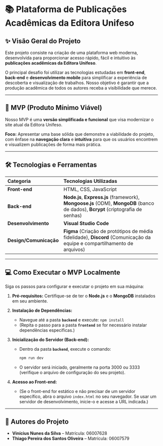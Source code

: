 # 📚 Plataforma de Publicações Acadêmicas da Editora Unifeso

## ✨ Visão Geral do Projeto

Este projeto consiste na criação de uma plataforma web moderna, desenvolvida para proporcionar acesso rápido, fácil e intuitivo às **publicações acadêmicas da Editora Unifeso**.

O principal desafio foi utilizar as tecnologias estudadas em **front-end**, **back-end** e **desenvolvimento mobile** para simplificar a experiência de descoberta e visualização de trabalhos. Nosso objetivo é garantir que a produção acadêmica de todos os autores receba a visibilidade que merece.

---

## 🚀 MVP (Produto Mínimo Viável)

Nosso MVP é uma **versão simplificada e funcional** que visa modernizar o site atual da Editora Unifeso.

**Foco:** Apresentar uma base sólida que demonstre a viabilidade do projeto, com ênfase na **navegação clara** e **intuitiva** para que os usuários encontrem e visualizem publicações de forma mais prática.

---

## 🛠️ Tecnologias e Ferramentas

| Categoria | Tecnologias Utilizadas |
| :--- | :--- |
| **Front-end** | HTML, CSS, JavaScript |
| **Back-end** | **Node.js**, **Express.js** (framework), **Mongoose.js** (ODM), **MongoDB** (banco de dados), **Bcrypt** (criptografia de senhas) |
| **Desenvolvimento** | **Visual Studio Code** |
| **Design/Comunicação** | **Figma** (Criação de protótipos de média fidelidade), **Discord** (Comunicação da equipe e compartilhamento de arquivos) |

---

## 💻 Como Executar o MVP Localmente

Siga os passos para configurar e executar o projeto em sua máquina:

1.  **Pré-requisitos:** Certifique-se de ter o **Node.js** e o **MongoDB** instalados em seu ambiente.
2.  **Instalação de Dependências:**
    * Navegue até a pasta **`backend`** e execute: `npm install`
    * (Repita o passo para a pasta **`frontend`** se for necessário instalar dependências específicas.)
3.  **Inicialização do Servidor (Back-end):**
    * Dentro da pasta **`backend`**, execute o comando:
        ```bash
        npm run dev
        ```
    * O servidor será iniciado, geralmente na porta 3000 ou 3333 (verifique o arquivo de configuração do seu projeto).

4.  **Acesso ao Front-end:**
    * (Se o front-end for estático e não precisar de um servidor específico, abra o arquivo `index.html` no seu navegador. Se usar um servidor de desenvolvimento, inicie-o e acesse a URL indicada.)

---

## 👥 Autores do Projeto

* **Vinícius Nunes da Silva** – Matrícula: 06007628
* **Thiago Pereira dos Santos Oliveira** – Matrícula: 06007579
